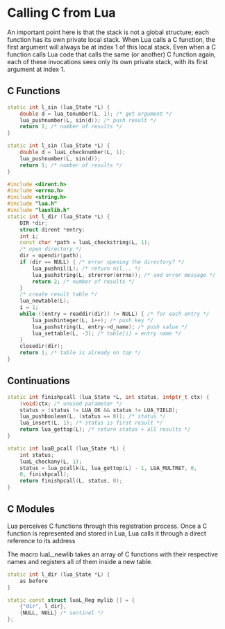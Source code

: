# Calling C from Lua #

An important point here is that the stack is not a global structure; each function has its own private local stack. When Lua calls a C function, the first argument will always be at index 1 of this local stack. Even when a C function calls Lua code that calls the same (or another) C function again, each of these invocations sees only its own private stack, with its first argument at index 1.

## C Functions ##

```cpp
static int l_sin (lua_State *L) {
    double d = lua_tonumber(L, 1); /* get argument */
    lua_pushnumber(L, sin(d)); /* push result */
    return 1; /* number of results */
}

static int l_sin (lua_State *L) {
    double d = luaL_checknumber(L, 1);
    lua_pushnumber(L, sin(d));
    return 1; /* number of results */
}
```

```cpp
#include <dirent.h>
#include <errno.h>
#include <string.h>
#include "lua.h"
#include "lauxlib.h"
static int l_dir (lua_State *L) {
    DIR *dir;
    struct dirent *entry;
    int i;
    const char *path = luaL_checkstring(L, 1);
    /* open directory */
    dir = opendir(path);
    if (dir == NULL) { /* error opening the directory? */
        lua_pushnil(L); /* return nil... */
        lua_pushstring(L, strerror(errno)); /* and error message */
        return 2; /* number of results */
    }
    /* create result table */
    lua_newtable(L);
    i = 1;
    while ((entry = readdir(dir)) != NULL) { /* for each entry */
        lua_pushinteger(L, i++); /* push key */
        lua_pushstring(L, entry->d_name); /* push value */
        lua_settable(L, -3); /* table[i] = entry name */
    }
    closedir(dir);
    return 1; /* table is already on top */
}
```

## Continuations ##

```cpp
static int finishpcall (lua_State *L, int status, intptr_t ctx) {
    (void)ctx; /* unused parameter */
    status = (status != LUA_OK && status != LUA_YIELD);
    lua_pushboolean(L, (status == 0)); /* status */
    lua_insert(L, 1); /* status is first result */
    return lua_gettop(L); /* return status + all results */
}

static int luaB_pcall (lua_State *L) {
    int status;
    luaL_checkany(L, 1);
    status = lua_pcallk(L, lua_gettop(L) - 1, LUA_MULTRET, 0,
    0, finishpcall);
    return finishpcall(L, status, 0);
}
```

## C Modules ##

Lua perceives C functions through this registration process. Once a C function is represented and stored in Lua, Lua calls it through a direct reference to its address

The macro luaL_newlib takes an array of C functions with their respective names and registers all of them inside a new table.

```cpp
static int l_dir (lua_State *L) {
    as before
}

static const struct luaL_Reg mylib [] = {
    {"dir", l_dir},
    {NULL, NULL} /* sentinel */
};

```
